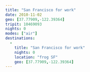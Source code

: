 ```yaml
---
title: "San Francisco for work"
date: 2010-11-02
geo: [37.77909,-122.39364]
tripit: 10469093
nights: 0
modes: ["air"]
destinations:
  -
    title: "San Francisco for work"
    nights: 0
    location: "frog SF"
    geo: [37.77909,-122.39364]
---
```



